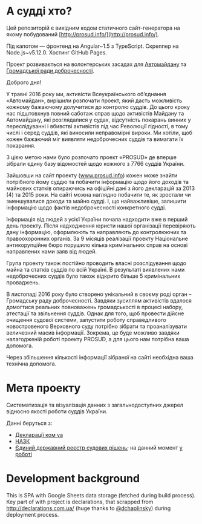 # А судді хто?

Цей репозиторій є вихідним кодом статичного сайт-генератора на якому побудований [http://prosud.info/](http://prosud.info/).

Під капотом — фронтенд на Angular~1.5 з TypeScript. Скреппер на Node.js~v5.12.0. Хостинг GitHub Pages.

Проект розвивається на волонтерських засадах для [Автомайдану](http://automaidan.org.ua/) та [Громадської ради доброчесності](http://vkksu.gov.ua/ua/gromadska-rada-dobrotchiesnosti/).

Доброго дня!

У травні 2016 року ми, активісти Всеукраїнського об’єднання «Автомайдан», вирішили розпочати проект, який дасть можливість кожному бажаючому долучитися до контролю суддів. До цього кроку нас підштовхнув повний саботаж справ щодо активістів Майдану та Автомайдану, які розглядалися у судах, відсутність покарань винних у переслідуванні і вбивстві активістів під час Революції гідності, в тому числі і серед суддів, які виносили неправомірні вироки. Ми хотіли, щоб кожен бажаючий міг виявляти недоброчесних суддів та вимагати їх покарання.

З цією метою нами було розпочато проект «PROSUD» де вперше зібрали єдину базу відомостей щодо кожного з 7766 суддів України.

Зайшовши на сайт проекту (www.prosud.info) кожен може знайти потрібного йому суддю та побачити інформацію щодо його доходів та майнових статків опираючись на офіційні дані з його декларацій за 2013 (4) та 2015 роки. На сайті можна наглядно побачити те, як зростали чи зменшувалися доходи та майно судді. І, що найважливіше, залишити інформацію щодо фактів недоброчесності конкретного судді. 

Інформація від людей з усієї України почала надходити вже в перший день проекту. Після надходження юристи нашої організації перевіряють дану інформацію, оформлюють та направляють до контролюючих та правоохоронних органів. За 9 місяців реалізації проекту Національне антикорупційне бюро  порушило кілька кримінальних справ на основі направлених нами заяв від людей.

Група проекту також постійно проводить власні розслідування щодо майна та статків суддів по всій Україні. В результаті виявлених нами недоброчесних суддів було також відкрито більше 5 кримінальних проваджень.

В листопаді 2016 року було створено унікальний в своєму роді орган – Громадську раду доброчесності. Завдяки зусиллям активістів вдалося домогтися реальних повноважень громадськості в процесі набору, атестації та звільнення суддів. Однак для того, щоб провести дійсне очищення судової системи, запустити роботу справедливого новостровеного Верховного суду потрібно зібрати та проаналізувати величезний масив інформації. Зокрема, це буде можливо завдяки налагодженій роботі проекту PROSUD, а для цього нам потрібна ваша допомога.

Через збільшення кількості інформації зібраної на сайті необхідна ваша технічна допомога.

# Мета проекту

Систематизація та візуалізація данних з загальнодоступних джерел відносно якості роботи суддів України.

Данні беруться з:
* [Декларації ком уа](https://declarations.com.ua/)
* [НАЗК](https://public.nazk.gov.ua/)
* [Єдиний державний реєстр судових рішень](http://reyestr.court.gov.ua/); на данний момент [у роботі](https://github.com/automaidan/judges/issues/103)

# Development background
This is SPA with Google Sheets data storage (fetched during build process).
Key part of with project is declarations, that scrapped from http://declarations.com.ua/ (huge thanks to [@dchaplinsky](https://github.com/dchaplinsky)) during deployment process.
